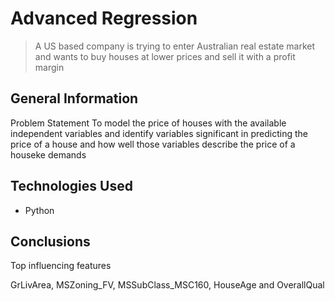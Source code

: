 # Advanced Regression

> A US based company is trying to enter Australian real estate market and wants to buy houses at lower prices and sell it with a profit margin 	



## General Information

Problem Statement
To model the price of houses with the available independent variables and identify variables significant in predicting the price of a house and how well those variables describe the price of a houseke demands

## Technologies Used
* Python

## Conclusions

Top influencing features

GrLivArea, MSZoning_FV, MSSubClass_MSC160, HouseAge and OverallQual
